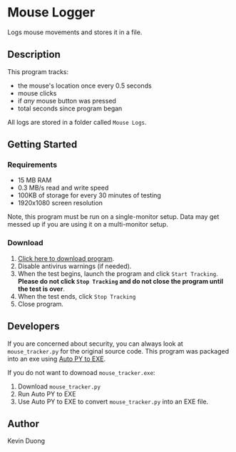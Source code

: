 # Mouse Logger
Logs mouse movements and stores it in a file.

## Description
This program tracks:
- the mouse's location once every 0.5 seconds
- mouse clicks
- if *any* mouse button was pressed
- total seconds since program began

All logs are stored in a folder called `Mouse Logs`.

## Getting Started
### Requirements
- 15 MB RAM
- 0.3 MB/s read and write speed
- 100KB of storage for every 30 minutes of testing
- 1920x1080 screen resolution

Note, this program must be run on a single-monitor setup. Data may get messed up if you are using it on a multi-monitor setup.

### Download
1. [Click here to download program](https://github.com/EthicallyPython/Mouse-Logger/raw/main/mouse_tracker.exe).
2. Disable antivirus warnings (if needed).
3. When the test begins, launch the program and click `Start Tracking`. **Please do not click `Stop Tracking` and do not close the program until the test is over**.
5. When the test ends, click `Stop Tracking`
6. Close program.

## Developers
If you are concerned about security, you can always look at `mouse_tracker.py` for the original source code. This program was packaged into an exe using [Auto PY to EXE](https://github.com/brentvollebregt/auto-py-to-exe).

If you do not want to downoad `mouse_tracker.exe`:
1. Download `mouse_tracker.py`
2. Run Auto PY to EXE
3. Use Auto PY to EXE to convert `mouse_tracker.py` into an EXE file.

## Author
Kevin Duong
